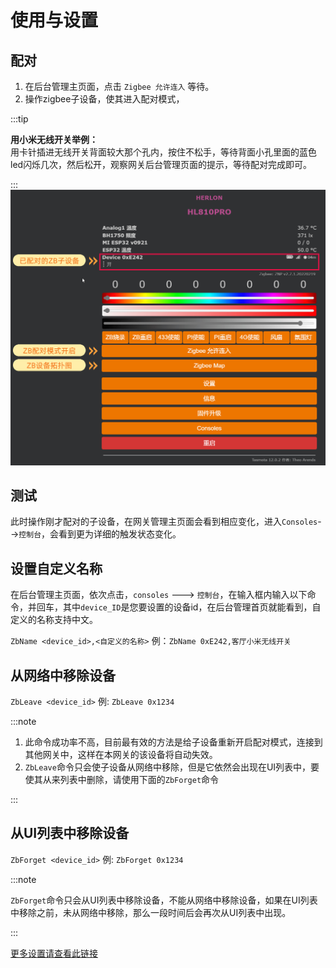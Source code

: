 # 使用与设置


## 配对

1. 在后台管理主页面，点击  `Zigbee 允许连入` 等待。
2. 操作zigbee子设备，使其进入配对模式，

:::tip

**用小米无线开关举例：**   
用卡针插进无线开关背面较大那个孔内，按住不松手，等待背面小孔里面的蓝色led闪烁几次，然后松开，观察网关后台管理页面的提示，等待配对完成即可。

:::
![](../../img/sa2.jpg)

## 测试

此时操作刚才配对的子设备，在网关管理主页面会看到相应变化，进入`Consoles`-->`控制台`，会看到更为详细的触发状态变化。


## 设置自定义名称


在后台管理主页面，依次点击，`consoles` ---> `控制台`，在输入框内输入以下命令，并回车，其中`device_ID`是您要设置的设备id，在后台管理首页就能看到，自定义的名称支持中文。

`ZbName <device_id>,<自定义的名称>` 例：`ZbName 0xE242,客厅小米无线开关`

## 从网络中移除设备

`ZbLeave <device_id>` 例: `ZbLeave 0x1234`

:::note

1. 此命令成功率不高，目前最有效的方法是给子设备重新开启配对模式，连接到其他网关中，这样在本网关的该设备将自动失效。
2. `ZbLeave`命令只会使子设备从网络中移除，但是它依然会出现在UI列表中，要使其从来列表中删除，请使用下面的`ZbForget`命令

:::

## 从UI列表中移除设备

`ZbForget <device_id>` 例: `ZbForget 0x1234`

:::note

`ZbForget`命令只会从UI列表中移除设备，不能从网络中移除设备，如果在UI列表中移除之前，未从网络中移除，那么一段时间后会再次从UI列表中出现。

:::


[更多设置请查看此链接](https://tasmota.github.io/docs/Zigbee/)